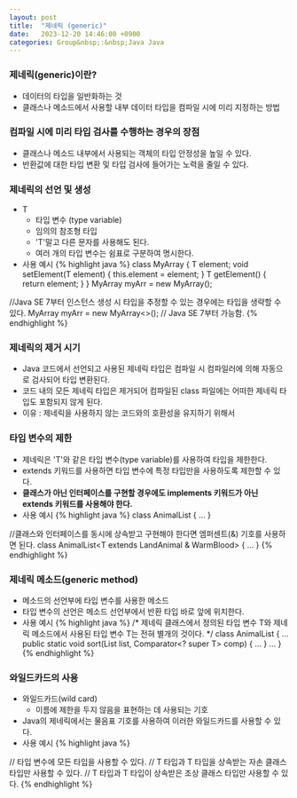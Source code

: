 ```yaml
---
layout: post
title:  "제네릭 (generic)"
date:   2023-12-20 14:46:00 +0900
categories: Group&nbsp;:&nbsp;Java Java
---
```


### 제네릭(generic)이란?

- 데이터의 타입을 일반화하는 것
- 클래스나 메소드에서 사용할 내부 데이터 타입을 컴파일 시에 미리 지정하는 방법

### 컴파일 시에 미리 타입 검사를 수행하는 경우의 장점

- 클래스나 메소드 내부에서 사용되는 객체의 타입 안정성을 높일 수 있다.
- 반환값에 대한 타입 변환 및 타입 검사에 들어가는 노력을 줄일 수 있다.

### 제네릭의 선언 및 생성

- T
    - 타입 변수 (type variable)
    - 임의의 참조형 타입
    - 'T'말고 다른 문자를 사용해도 된다.
    - 여러 개의 타입 변수는 쉼표로 구분하여 명시한다.
- 사용 예시
{% highlight java %}
class MyArray<T> {
    T element;
    void setElement(T element) { this.element = element; }
    T getElement() { return element; }
}
MyArray<Integer> myArr = new MyArray<Integer>();

//Java SE 7부터 인스턴스 생성 시 타입을 추정할 수 있는 경우에는 타입을 생략할 수 있다.
MyArray<Integer> myArr = new MyArray<>(); // Java SE 7부터 가능함.
{% endhighlight %}

### 제네릭의 제거 시기

- Java 코드에서 선언되고 사용된 제네릭 타입은 컴파일 시 컴파일러에 의해 자동으로 검사되어 타입 변환된다.
- 코드 내의 모든 제네릭 타입은 제거되어 컴파일된 class 파일에는 어떠한 제네릭 타입도 포함되지 않게 된다.
- 이유 : 제네릭을 사용하지 않는 코드와의 호환성을 유지하기 위해서

### 타입 변수의 제한

- 제네릭은 'T'와 같은 타입 변수(type variable)를 사용하여 타입을 제한한다.
- extends 키워드를 사용하면 타입 변수에 특정 타입만을 사용하도록 제한할 수 있다.
- <b>클래스가 아닌 인터페이스를 구현할 경우에도 implements 키워드가 아닌 extends 키워드를 사용해야 한다.</b>
- 사용 예시
{% highlight java %}
class AnimalList<T extends LandAnimal> { ... }

//클래스와 인터페이스를 동시에 상속받고 구현해야 한다면 엠퍼센트(&) 기호를 사용하면 된다.
class AnimalList<T extends LandAnimal & WarmBlood> { ... }
{% endhighlight %}

### 제네릭 메소드(generic method)

- 메소드의 선언부에 타입 변수를 사용한 메소드
- 타입 변수의 선언은 메소드 선언부에서 반환 타입 바로 앞에 위치한다.
- 사용 예시
{% highlight java %}
/*
    제네릭 클래스에서 정의된 타입 변수 T와
    제네릭 메소드에서 사용된 타입 변수 T는
    전혀 별개의 것이다.
*/
class AnimalList<T> {
    ...
    public static <T> void sort(List<T> list, Comparator<? super T> comp) {
        ...
    }
    ...
}
{% endhighlight %}

### 와일드카드의 사용

- 와일드카드(wild card)
    - 이름에 제한을 두지 않음을 표현하는 데 사용되는 기호
- Java의 제네릭에서는 물음표 기호를 사용하여 이러한 와일드카드를 사용할 수 있다.
- 사용 예시
{% highlight java %}
<?> // 타입 변수에 모든 타입을 사용할 수 있다.
<? extends T> // T 타입과 T 타입을 상속받는 자손 클래스 타입만 사용할 수 있다.
<? super T> // T 타입과 T 타입이 상속받은 조상 클래스 타입만 사용할 수 있다.
{% endhighlight %}